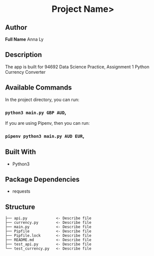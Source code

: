 <h1 align="center">Project Name></h1>

## Author

**Full Name**
Anna Ly

## Description
The app is built for 94692 Data Science Practice, Assignment 1 Python Currency Converter

## Available Commands

In the project directory, you can run:

### `python3 main.py GBP AUD`,

If you are using Pipenv, then you can run:

### `pipenv python3 main.py AUD EUR`,

## Built With

- Python3

## Package Dependencies

- requests

## Structure

    ├── api.py             <- Describe file
    ├── currency.py        <- Describe file
    ├── main.py            <- Describe file
    ├── Pipfile            <- Describe file
    ├── Pipfile.lock       <- Describe file
    ├── README.md          <- Describe file
    ├── test_api.py        <- Describe file
    └── test_currency.py   <- Describe file
